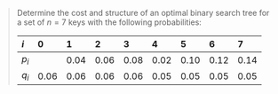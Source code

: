 > Determine the cost and structure of an optimal binary search tree for a set of
> $n = 7$ keys with the following probabilities:
>
> | $i$   | 0    | 1    | 2    | 3    | 4    | 5    | 6    | 7    |
> |:------|:-----|:-----|:-----|:-----|:-----|:-----|:-----|:-----|
> | $p_i$ |      | 0.04 | 0.06 | 0.08 | 0.02 | 0.10 | 0.12 | 0.14 |
> | $q_i$ | 0.06 | 0.06 | 0.06 | 0.06 | 0.05 | 0.05 | 0.05 | 0.05 |


